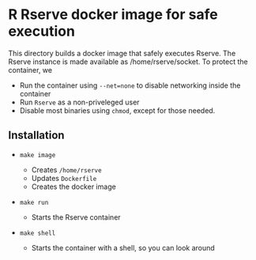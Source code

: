 # R Rserve docker image for safe execution

This directory builds a docker image   that  safely executes Rserve. The
Rserve instance is made available as /home/rserve/socket. To protect the
container, we

  - Run the container using `--net=none` to disable networking inside
    the container
  - Run `Rserve` as a non-priveleged user
  - Disable most binaries using `chmod`, except for those needed.

## Installation

  - `make image`
    - Creates `/home/rserve`
    - Updates `Dockerfile`
    - Creates the docker image

  - `make run`
    - Starts the Rserve container

  - `make shell`
    - Starts the container with a shell, so you can look around
